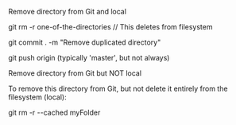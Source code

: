 Remove directory from Git and local

git rm -r one-of-the-directories // This deletes from filesystem

git commit . -m "Remove duplicated directory"

git push origin <your-git-branch> (typically 'master', but not always)
  
Remove directory from Git but NOT local
  
To remove this directory from Git, but not delete it entirely from the filesystem (local):
  
git rm -r --cached myFolder
